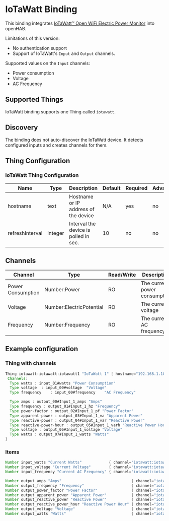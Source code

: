 # IoTaWatt Binding

This binding integrates [IoTaWatt™ Open WiFi Electric Power Monitor](https://iotawatt.com/) into openHAB.

Limitations of this version:

- No authentication support
- Support of IoTaWatt's `Input` and `Output` channels.

Supported values on the `Input` channels:

- Power consumption
- Voltage
- AC Frequency

## Supported Things

IoTaWatt binding supports one Thing called `iotawatt`.

## Discovery

The binding does not auto-discover the IoTaWatt device.
It detects configured inputs and creates channels for them.

## Thing Configuration

### IoTaWatt Thing Configuration

| Name            | Type    | Description                           | Default | Required | Advanced |
|-----------------|---------|---------------------------------------|---------|----------|----------|
| hostname        | text    | Hostname or IP address of the device  | N/A     | yes      | no       |
| refreshInterval | integer | Interval the device is polled in sec. | 10      | no       | no       |

## Channels

| Channel           | Type                     | Read/Write | Description                   |
|-------------------|--------------------------|------------|-------------------------------|
| Power Consumption | Number:Power             | RO         | The current power consumption |
| Voltage           | Number:ElectricPotential | RO         | The current voltage           |
| Frequency         | Number:Frequency         | RO         | The current AC frequency      |

## Example configuration

### Thing with channels

```java
Thing iotawatt:iotawatt:iotawatt1 "IoTaWatt 1" [ hostname="192.168.1.10" ] {
 Channels:
  Type watts : input_01#watts "Power Consumption"
  Type voltage  : input_00#voltage  "Voltage"
  Type frequency    : input_00#frequency    "AC Frequency"

  Type amps : output_00#Input_1_amps "Amps"
  Type frequency : output_01#Input_1_hz "Frequency"
  Type power-factor : output_02#Input_1_pf "Power Factor"
  Type apparent-power : output_03#Input_1_va "Apparent Power"
  Type reactive-power : output_04#Input_1_var "Reactive Power"
  Type reactive-power-hour : output_05#Input_1_varh "Reactive Power Hour"
  Type voltage : output_06#Input_1_voltage "Voltage"
  Type watts : output_07#Input_1_watts "Watts"
}
```

### Items

```java
Number input_watts "Current Watts"            { channel="iotawatt:iotawatt:iotawatt1:input_01#watts" }
Number input_voltage "Current Voltage"        { channel="iotawatt:iotawatt:iotawatt1:input_00#voltage"  }
Number input_frequency "Current AC Frequency" { channel="iotawatt:iotawatt:iotawatt1:input_00#frequency"  }

Number output_amps "Amps"                               { channel="iotawatt:iotawatt:iotawatt1:output_00#Input_1_amps" }
Number output_frequency "Frequency"                     { channel="iotawatt:iotawatt:iotawatt1:output_01#Input_1_hz" }
Number output_power_factor "Power Factor"               { channel="iotawatt:iotawatt:iotawatt1:output_02#Input_1_pf" }
Number output_apparent_power "Apparent Power"           { channel="iotawatt:iotawatt:iotawatt1:output_03#Input_1_va" }
Number output_reactive_power "Reactive Power"           { channel="iotawatt:iotawatt:iotawatt1:output_04#Input_1_var" }
Number output_reactive_power_hour "Reactive Power Hour" { channel="iotawatt:iotawatt:iotawatt1:output_05#Input_1_varh" }
Number output_voltage "Voltage"                         { channel="iotawatt:iotawatt:iotawatt1:output_06#Input_1_volts" }
Number output_watts "Watts"                             { channel="iotawatt:iotawatt:iotawatt1:output_07#Input_1_watts" }
```
